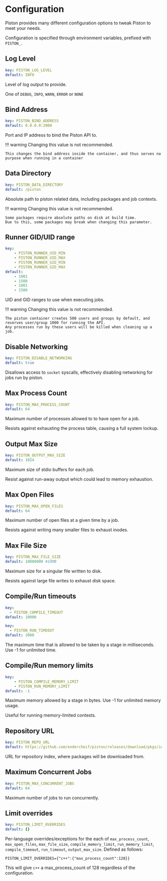 # Configuration

Piston provides many different configuration options to tweak Piston to meet your needs.

Configuration is specified through environment variables, prefixed with `PISTON_`.

## Log Level

```yaml
key: PISTON_LOG_LEVEL
default: INFO
```

Level of log output to provide.

One of `DEBUG`, `INFO`, `WARN`, `ERROR` or `NONE`

## Bind Address

```yaml
key: PISTON_BIND_ADDRESS
default: 0.0.0.0:2000
```

Port and IP address to bind the Piston API to.

<!-- prettier-ignore -->
!!! warning
    Changing this value is not recommended.

    This changes the bind address inside the container, and thus serves no purpose when running in a container

## Data Directory

```yaml
key: PISTON_DATA_DIRECTORY
default: /piston
```

Absolute path to piston related data, including packages and job contexts.

<!-- prettier-ignore -->
!!! warning
    Changing this value is not recommended.

    Some packages require absolute paths on disk at build time.
    Due to this, some packages may break when changing this parameter.

## Runner GID/UID range

```yaml
key:
    - PISTON_RUNNER_UID_MIN
    - PISTON_RUNNER_UID_MAX
    - PISTON_RUNNER_GID_MIN
    - PISTON_RUNNER_GID_MAX
default:
    - 1001
    - 1500
    - 1001
    - 1500
```

UID and GID ranges to use when executing jobs.

<!-- prettier-ignore -->
!!! warning
    Changing this value is not recommended.

    The piston container creates 500 users and groups by default, and reserves user/group 1000 for running the API.
    Any processes run by these users will be killed when cleaning up a job.

## Disable Networking

```yaml
key: PISTON_DISABLE_NETWORKING
default: true
```

Disallows access to `socket` syscalls, effectively disabling networking for jobs run by piston.

## Max Process Count

```yaml
key: PISTON_MAX_PROCESS_COUNT
default: 64
```

Maximum number of processes allowed to to have open for a job.

Resists against exhausting the process table, causing a full system lockup.

## Output Max Size

```yaml
key: PISTON_OUTPUT_MAX_SIZE
default: 1024
```

Maximum size of stdio buffers for each job.

Resist against run-away output which could lead to memory exhaustion.

## Max Open Files

```yaml
key: PISTON_MAX_OPEN_FILES
default: 64
```

Maximum number of open files at a given time by a job.

Resists against writing many smaller files to exhaust inodes.

## Max File Size

```yaml
key: PISTON_MAX_FILE_SIZE
default: 10000000 #10MB
```

Maximum size for a singular file written to disk.

Resists against large file writes to exhaust disk space.

## Compile/Run timeouts

```yaml
key:
  - PISTON_COMPILE_TIMEOUT
default: 10000

key:
  - PISTON_RUN_TIMEOUT
default: 3000
```

The maximum time that is allowed to be taken by a stage in milliseconds.
Use -1 for unlimited time.

## Compile/Run memory limits

```yaml
key:
    - PISTON_COMPILE_MEMORY_LIMIT
    - PISTON_RUN_MEMORY_LIMIT
default: -1
```

Maximum memory allowed by a stage in bytes.
Use -1 for unlimited memory usage.

Useful for running memory-limited contests.

## Repository URL

```yaml
key: PISTON_REPO_URL
default: https://github.com/endercheif/piston/releases/download/pkgs/index
```

URL for repository index, where packages will be downloaded from.

## Maximum Concurrent Jobs

```yaml
key: PISTON_MAX_CONCURRENT_JOBS
default: 64
```

Maximum number of jobs to run concurrently.

## Limit overrides

```yaml
key: PISTON_LIMIT_OVERRIDES
default: {}
```

Per-language overrides/exceptions for the each of `max_process_count`, `max_open_files`, `max_file_size`,
`compile_memory_limit`, `run_memory_limit`, `compile_timeout`, `run_timeout`, `output_max_size`. Defined as follows:

```
PISTON_LIMIT_OVERRIDES={"c++":{"max_process_count":128}}
```

This will give `c++` a max_process_count of 128 regardless of the configuration.

